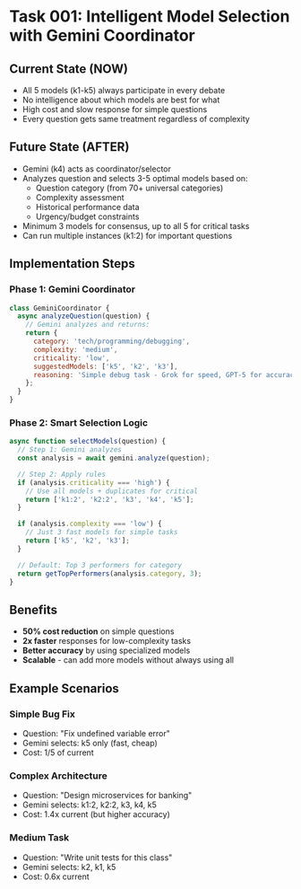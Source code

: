 # Task 001: Intelligent Model Selection with Gemini Coordinator

## Current State (NOW)
- All 5 models (k1-k5) always participate in every debate
- No intelligence about which models are best for what
- High cost and slow response for simple questions
- Every question gets same treatment regardless of complexity

## Future State (AFTER)
- Gemini (k4) acts as coordinator/selector
- Analyzes question and selects 3-5 optimal models based on:
  - Question category (from 70+ universal categories)
  - Complexity assessment
  - Historical performance data
  - Urgency/budget constraints
- Minimum 3 models for consensus, up to all 5 for critical tasks
- Can run multiple instances (k1:2) for important questions

## Implementation Steps

### Phase 1: Gemini Coordinator
```javascript
class GeminiCoordinator {
  async analyzeQuestion(question) {
    // Gemini analyzes and returns:
    return {
      category: 'tech/programming/debugging',
      complexity: 'medium',
      criticality: 'low',
      suggestedModels: ['k5', 'k2', 'k3'],
      reasoning: 'Simple debug task - Grok for speed, GPT-5 for accuracy'
    };
  }
}
```

### Phase 2: Smart Selection Logic
```javascript
async function selectModels(question) {
  // Step 1: Gemini analyzes
  const analysis = await gemini.analyze(question);

  // Step 2: Apply rules
  if (analysis.criticality === 'high') {
    // Use all models + duplicates for critical
    return ['k1:2', 'k2:2', 'k3', 'k4', 'k5'];
  }

  if (analysis.complexity === 'low') {
    // Just 3 fast models for simple tasks
    return ['k5', 'k2', 'k3'];
  }

  // Default: Top 3 performers for category
  return getTopPerformers(analysis.category, 3);
}
```

## Benefits
- **50% cost reduction** on simple questions
- **2x faster** responses for low-complexity tasks
- **Better accuracy** by using specialized models
- **Scalable** - can add more models without always using all

## Example Scenarios

### Simple Bug Fix
- Question: "Fix undefined variable error"
- Gemini selects: k5 only (fast, cheap)
- Cost: 1/5 of current

### Complex Architecture
- Question: "Design microservices for banking"
- Gemini selects: k1:2, k2:2, k3, k4, k5
- Cost: 1.4x current (but higher accuracy)

### Medium Task
- Question: "Write unit tests for this class"
- Gemini selects: k2, k1, k5
- Cost: 0.6x current
